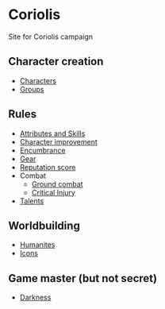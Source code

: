 # Coriolis

Site for Coriolis campaign

## Character creation

* [Characters](./character-creation/create-character.md)
* [Groups](./character-creation/group-concepts/creating-group.md)

## Rules

* [Attributes and Skills](./rules/skills-and-attributes.md)
* [Character improvement](./rules/character-improvement.md)
* [Encumbrance](./rules/encumbrance.md)
* [Gear](./rules/gear.md)
* [Reputation score](./rules/reputation-score.md)
* Combat
  * [Ground combat](./rules/ground-combat.md)
  * [Critical Injury](./rules/critical-injury.md)
* [Talents](./rules/talents.md)

## Worldbuilding

* [Humanites](./people/humanites.md)
* [Icons](icons.md)

## Game master (but not secret)

* [Darkness](./rules/darkness.md)
